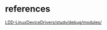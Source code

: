 

# references

[LDD-LinuxDeviceDrivers/study/debug/modules/](https://github.com/gatieme/LDD-LinuxDeviceDrivers/tree/master/study/debug/modules)   